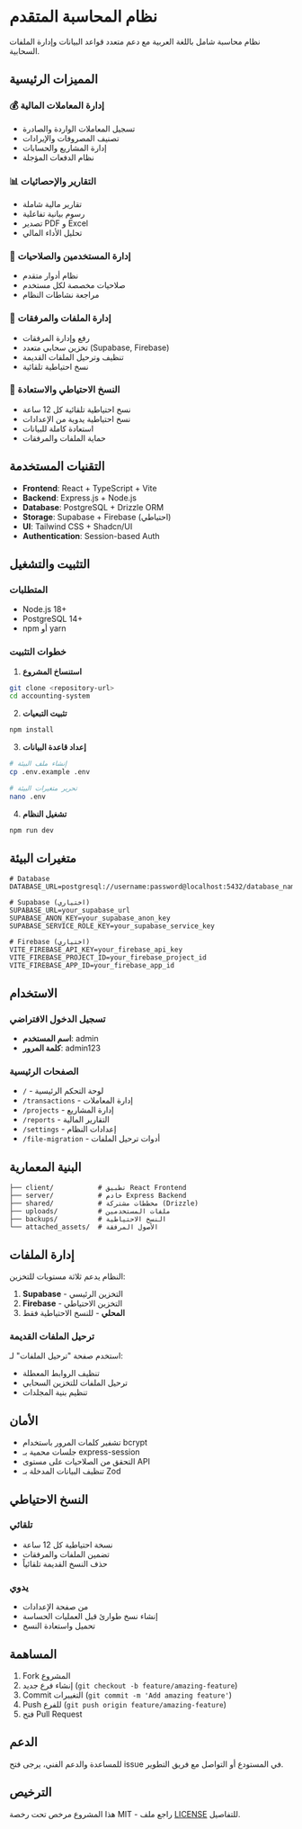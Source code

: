 # نظام المحاسبة المتقدم

نظام محاسبة شامل باللغة العربية مع دعم متعدد قواعد البيانات وإدارة الملفات السحابية.

## المميزات الرئيسية

### 💰 إدارة المعاملات المالية
- تسجيل المعاملات الواردة والصادرة
- تصنيف المصروفات والإيرادات
- إدارة المشاريع والحسابات
- نظام الدفعات المؤجلة

### 📊 التقارير والإحصائيات
- تقارير مالية شاملة
- رسوم بيانية تفاعلية
- تصدير PDF و Excel
- تحليل الأداء المالي

### 👥 إدارة المستخدمين والصلاحيات
- نظام أدوار متقدم
- صلاحيات مخصصة لكل مستخدم
- مراجعة نشاطات النظام

### 📁 إدارة الملفات والمرفقات
- رفع وإدارة المرفقات
- تخزين سحابي متعدد (Supabase, Firebase)
- تنظيف وترحيل الملفات القديمة
- نسخ احتياطية تلقائية

### 🔄 النسخ الاحتياطي والاستعادة
- نسخ احتياطية تلقائية كل 12 ساعة
- نسخ احتياطية يدوية من الإعدادات
- استعادة كاملة للبيانات
- حماية الملفات والمرفقات

## التقنيات المستخدمة

- **Frontend**: React + TypeScript + Vite
- **Backend**: Express.js + Node.js
- **Database**: PostgreSQL + Drizzle ORM
- **Storage**: Supabase + Firebase (احتياطي)
- **UI**: Tailwind CSS + Shadcn/UI
- **Authentication**: Session-based Auth

## التثبيت والتشغيل

### المتطلبات
- Node.js 18+ 
- PostgreSQL 14+
- npm أو yarn

### خطوات التثبيت

1. **استنساخ المشروع**
```bash
git clone <repository-url>
cd accounting-system
```

2. **تثبيت التبعيات**
```bash
npm install
```

3. **إعداد قاعدة البيانات**
```bash
# إنشاء ملف البيئة
cp .env.example .env

# تحرير متغيرات البيئة
nano .env
```

4. **تشغيل النظام**
```bash
npm run dev
```

## متغيرات البيئة

```env
# Database
DATABASE_URL=postgresql://username:password@localhost:5432/database_name

# Supabase (اختياري)
SUPABASE_URL=your_supabase_url
SUPABASE_ANON_KEY=your_supabase_anon_key
SUPABASE_SERVICE_ROLE_KEY=your_supabase_service_key

# Firebase (اختياري)
VITE_FIREBASE_API_KEY=your_firebase_api_key
VITE_FIREBASE_PROJECT_ID=your_firebase_project_id
VITE_FIREBASE_APP_ID=your_firebase_app_id
```

## الاستخدام

### تسجيل الدخول الافتراضي
- **اسم المستخدم**: admin
- **كلمة المرور**: admin123

### الصفحات الرئيسية
- `/` - لوحة التحكم الرئيسية
- `/transactions` - إدارة المعاملات
- `/projects` - إدارة المشاريع
- `/reports` - التقارير المالية
- `/settings` - إعدادات النظام
- `/file-migration` - أدوات ترحيل الملفات

## البنية المعمارية

```
├── client/           # تطبيق React Frontend
├── server/           # خادم Express Backend
├── shared/           # مخططات مشتركة (Drizzle)
├── uploads/          # ملفات المستخدمين
├── backups/          # النسخ الاحتياطية
└── attached_assets/  # الأصول المرفقة
```

## إدارة الملفات

النظام يدعم ثلاثة مستويات للتخزين:
1. **Supabase** - التخزين الرئيسي
2. **Firebase** - التخزين الاحتياطي  
3. **المحلي** - للنسخ الاحتياطية فقط

### ترحيل الملفات القديمة
استخدم صفحة "ترحيل الملفات" لـ:
- تنظيف الروابط المعطلة
- ترحيل الملفات للتخزين السحابي
- تنظيم بنية المجلدات

## الأمان

- تشفير كلمات المرور باستخدام bcrypt
- جلسات محمية بـ express-session
- التحقق من الصلاحيات على مستوى API
- تنظيف البيانات المدخلة بـ Zod

## النسخ الاحتياطي

### تلقائي
- نسخة احتياطية كل 12 ساعة
- تضمين الملفات والمرفقات
- حذف النسخ القديمة تلقائياً

### يدوي
- من صفحة الإعدادات
- إنشاء نسخ طوارئ قبل العمليات الحساسة
- تحميل واستعادة النسخ

## المساهمة

1. Fork المشروع
2. إنشاء فرع جديد (`git checkout -b feature/amazing-feature`)
3. Commit التغييرات (`git commit -m 'Add amazing feature'`)
4. Push للفرع (`git push origin feature/amazing-feature`)
5. فتح Pull Request

## الدعم

للمساعدة والدعم الفني، يرجى فتح issue في المستودع أو التواصل مع فريق التطوير.

## الترخيص

هذا المشروع مرخص تحت رخصة MIT - راجع ملف [LICENSE](LICENSE) للتفاصيل.
